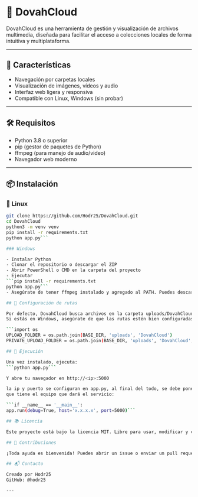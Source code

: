 # 🐉 DovahCloud

DovahCloud es una herramienta de gestión y visualización de archivos multimedia, diseñada para facilitar el 
acceso a colecciones locales de forma intuitiva y multiplataforma.

---

## 🚀 Características

- Navegación por carpetas locales
- Visualización de imágenes, vídeos y audio
- Interfaz web ligera y responsiva
- Compatible con Linux, Windows (sin probar)

---

## 🛠️ Requisitos

- Python 3.8 o superior
- pip (gestor de paquetes de Python)
- ffmpeg (para manejo de audio/video)
- Navegador web moderno

---

## 📦 Instalación

### 🔧 Linux

```bash
git clone https://github.com/Hodr25/DovahCloud.git
cd DovahCloud
python3 -m venv venv
pip install -r requirements.txt
python app.py```

### Windows

- Instalar Python
- Clonar el repositorio o descargar el ZIP
- Abrir PowerShell o CMD en la carpeta del proyecto
- Ejecutar
```pip install -r requirements.txt
python app.py```
- Asegúrate de tener ffmpeg instalado y agregado al PATH. Puedes descargarlo desde ffmpeg.org

## 📁 Configuración de rutas

Por defecto, DovahCloud busca archivos en la carpeta uploads/DovahCloud.
Si estás en Windows, asegúrate de que las rutas estén bien configuradas en el archivo config.py:

```import os
UPLOAD_FOLDER = os.path.join(BASE_DIR, 'uploads', 'DovahCloud')
PRIVATE_UPLOAD_FOLDER = os.path.join(BASE_DIR, 'uploads', 'DovahCloud', 'Tilok')```

## 🧪 Ejecución

Una vez instalado, ejecuta:
```python app.py```

Y abre tu navegador en http://<ip>:5000

la ip y puerto se configuran en app.py, al final del todo, se debe poner la misma ip
que tiene el equipo que dará el servicio:

```if __name__ == '__main__':
app.run(debug=True, host='x.x.x.x', port=5000)```

## 📚 Licencia

Este proyecto está bajo la licencia MIT. Libre para usar, modificar y compartir.

## 🤝 Contribuciones

¡Toda ayuda es bienvenida! Puedes abrir un issue o enviar un pull request.

## 📬 Contacto

Creado por Hodr25
GitHub: @hodr25

---
